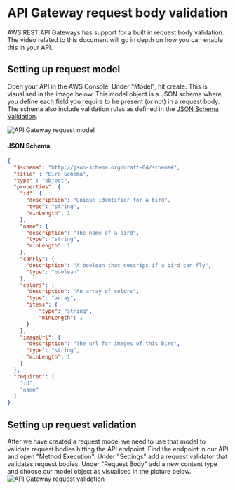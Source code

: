 # API Gateway request body validation

AWS REST API Gateways has support for a built in request body validation. The video related to this document will go in depth on how you can enable this in your API.


## Setting up request model
Open your API in the AWS Console. Under "Model", hit create. This is visualised in the image below. This model object is a JSON schema where you define each field you require to be present (or not) in a request body. The schema also include validation rules as defined in the [JSON Schema Validation](http://json-schema.org/draft/2020-12/json-schema-validation.html).

![API Gateway request model][requestModel]

#### JSON Schema
```json
{
  "$schema": "http://json-schema.org/draft-04/schema#",
  "title" : "Bird Schema",
  "type" : "object",
  "properties": {
    "id": {
      "description": "Unique identifier for a bird",
      "type": "string",
      "minLength": 1
    },
    "name": {
      "description": "The name of a bird",
      "type": "string",
      "minLength": 1
    },
    "canFly": {
      "description": "A boolean that descrips if a bird can fly",
      "type": "boolean"
    },
    "colors": {
      "description": "An array of colors",
      "type": "array",
      "items": {
          "type": "string",
          "minLength": 1
      }
    },
    "imageUrl": {
      "description": "The url for images of this bird",
      "type": "string",
      "minLength": 1
    }
  },
  "required": [
    "id",
    "name"
  ]
}
```


## Setting up request validation
After we have created a request model we need to use that model to validate request bodies hitting the API endpoint. Find the endpoint in our API and open "Method Execution". Under "Settings" add a request validator that validates request bodies. Under "Request Body" add a new content type and choose our model object as visualised in the picture below.
![API Gateway request validation][requestValidation]


[requestModel]: https://github.com/endre-synnes/python_aws_course/blob/master/images/APIGatewayRequestModel.png?raw=true "API Gateway request model"

[requestValidation]: https://github.com/endre-synnes/python_aws_course/blob/master/images/APIGatewayRequestValidation.png?raw=true "API Gateway request validation"
